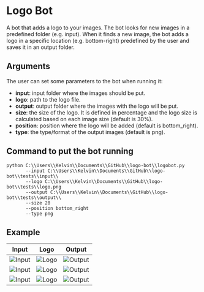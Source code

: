 # Logo Bot

A bot that adds a logo to your images. The bot looks for new images in a predefined folder (e.g. input). When it finds a new image, the bot adds a logo in a specific location (e.g. bottom-right) predefined by the user and saves it in an output folder.

## Arguments

The user can set some parameters to the bot when running it:

- **input**: input folder where the images should be put.
- **logo**: path to the logo file.
- **output**: output folder where the images with the logo will be put.
- **size**: the size of the logo. It is defined in percentage and the logo size is calculated based on each image size (default is 30%).
- **position**: position where the logo will be added (default is bottom_right).
- **type**: the type/format of the output images (default is png).

## Command to put the bot running

```
python C:\\Users\\Kelvin\\Documents\\GitHub\\logo-bot\\logobot.py 
       --input C:\\Users\\Kelvin\\Documents\\GitHub\\logo-bot\\tests\\input\\ 
       --logo C:\\Users\\Kelvin\\Documents\\GitHub\\logo-bot\\tests\\logo.png 
       --output C:\\Users\\Kelvin\\Documents\\GitHub\\logo-bot\\tests\\output\\ 
       --size 20 
       --position bottom_right 
       --type png
```

## Example

|                  **Input**                |                   **Logo**                 |                 **Output**                 |
|:-----------------------------------------:|:------------------------------------------:|:------------------------------------------:|
| ![Input](https://i.imgur.com/HHqvE4o.jpg) |  ![Logo](https://i.imgur.com/qn284gD.png)  | ![Output](https://i.imgur.com/tAseG81.jpg) |
| ![Input](https://i.imgur.com/Wq2g7IV.png) |  ![Logo](https://i.imgur.com/qn284gD.png)  | ![Output](https://i.imgur.com/p2kjF87.png) |
| ![Input](https://i.imgur.com/Lk0yqmv.jpg) |  ![Logo](https://i.imgur.com/qn284gD.png)  | ![Output](https://i.imgur.com/JeiEi3Y.png) |
